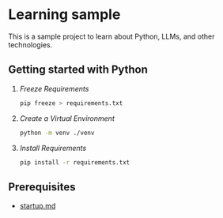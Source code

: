 # Learning sample
This is a sample project to learn about Python, LLMs, and other technologies.

## Getting started with Python

1. *Freeze Requirements*
    ```sh
    pip freeze > requirements.txt
    ```

1. *Create a Virtual Environment*
    ```sh
    python -m venv ./venv
    ```

1. *Install Requirements*
    ```sh
    pip install -r requirements.txt
    ```

## Prerequisites
- [startup.md](startup.md)